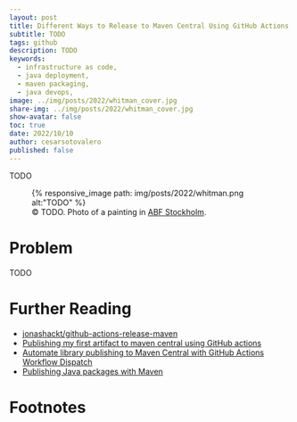 ```yaml
---
layout: post
title: Different Ways to Release to Maven Central Using GitHub Actions
subtitle: TODO
tags: github
description: TODO
keywords:
  - infrastructure as code,
  - java deployment,
  - maven packaging,
  - java devops,
image: ../img/posts/2022/whitman_cover.jpg
share-img: ../img/posts/2022/whitman_cover.jpg
show-avatar: false
toc: true
date: 2022/10/10
author: cesarsotovalero
published: false
---
```


TODO

<figure class="jb_picture">
  {% responsive_image path: img/posts/2022/whitman.png alt:"TODO" %}
  <figcaption class="stroke"> 
    &#169; TODO. Photo of a painting in <a href="https://goo.gl/maps/cGN5k72vforbXD2T6">ABF Stockholm</a>.
  </figcaption>
</figure>

# Problem

TODO

# Further Reading

- <i class="fab fa-github"></i> [jonashackt/github-actions-release-maven](https://github.com/jonashackt/github-actions-release-maven)
- [Publishing my first artifact to maven central using GitHub actions](https://theoverengineered.blog/posts/publishing-my-first-artifact-to-maven-central-using-github-actions)
- [Automate library publishing to Maven Central with GitHub Actions Workflow Dispatch](https://blog.shreyaspatil.dev/automate-library-publishing-to-maven-central-with-github-actions-workflow-dispatch)
- [Publishing Java packages with Maven](https://docs.github.com/en/actions/publishing-packages/publishing-java-packages-with-maven)


# Footnotes
